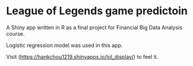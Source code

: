 # League of Legends game predictoin

A Shiny app written in R as a final project for Financial Big Data Analysis course.

Logistic regression model was used in this app.

Visit (https://hankchou1219.shinyapps.io/lol_display/) to feel it.
